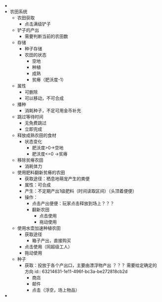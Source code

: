 -
- 农田系统
	- 农田获取
		- 点击满级铲子
	- 铲子的产出
		- 需要判断当前的农田数
	- 存储
		- 种子存储
		- 农田的状态
			- 空地
			- 种植
			- 成熟
			- 贫瘠（肥沃度-1）
	- 属性
		- 可删除
		- 可以移动，不可合成
	- 播种
		- 消耗种子，不足可用金币补充
	- 跳过等待时间
		- 无免费跳过
		- 立即完成
	- 释放成熟农田的食材
		- 状态变化
			- 肥沃度>0->空地
			- 肥沃度<=0 ->贫瘠
	- 移除贫瘠农田
		- 消耗体力
	- 使用肥料翻新贫瘠的农田
		- 获取途径：栖息地萌宠产生的粪便
		- 属性：可合成
		- 产生：不定期产出1级肥料（时间读取区间）（头顶着便便）
		- 操作：
			- 点击产出便便：玩家点击释放到场上？？？
			- 翻新农田
				- 点击使用
				- 拖动使用
	- 使用水壶加速种植农田
		- 获取途径
			- 箱子产出，直接购买
		- 点击使用（同超级工人）
		- 拖动使用
	- 种子
		- 获取：投放于各个产出口，主要由漂浮物产出 ？？？ 需要给定确定的方向
		  id:: 63214631-1e11-496f-bc3a-be272818cb2d
			- 商店
			- 邮件
			- 点击（浮空，场上物品）
-